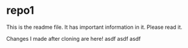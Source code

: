 repo1
=====
This is the readme file.
It has important information in it.
Please read it.

Changes I made after cloning are here!
asdf
asdf
asdf
